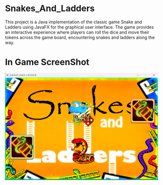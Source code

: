 # Snakes_And_Ladders

This project is a Java implementation of the classic game Snake and Ladders using JavaFX for the graphical user interface. The game provides an interactive experience where players can roll the dice and move their tokens across the game board, encountering snakes and ladders along the way. 

# In Game ScreenShot

<img width="1280" alt="Snake_Ladder_1.png" src="https://github.com/Sourav20341/Snakes_And_Ladders/blob/main/Snake_Ladder_1.png">

